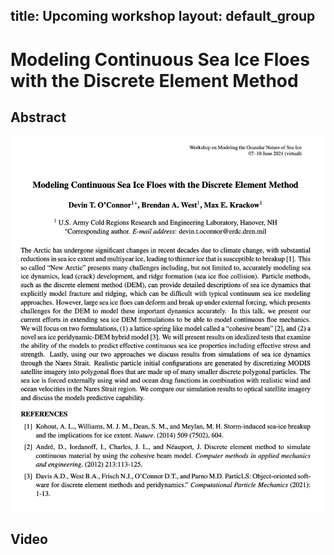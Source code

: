 title: Upcoming workshop
layout: default_group
---
# Modeling Continuous Sea Ice Floes with the Discrete Element Method
## Abstract

![Workshop schedule](./OConnor.png)

## Video
